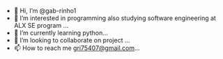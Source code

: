 - 👋 Hi, I’m @gab-rinho1
- 👀 I’m interested in programming also studying software engineering at ALX SE program  ...
- 🌱 I’m currently learning python...
- 💞️ I’m looking to collaborate on project ...
- 📫 How to reach me gri75407@gmail.com...

